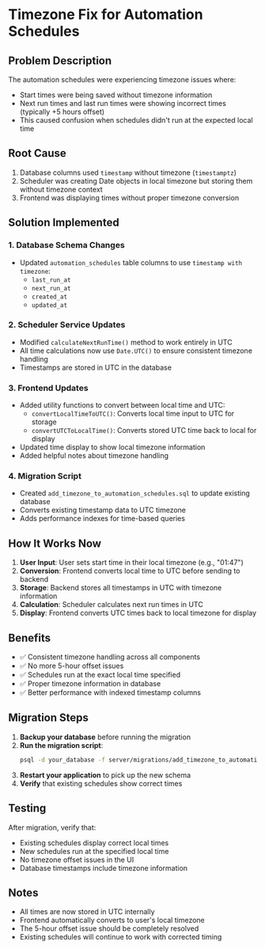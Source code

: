 # Timezone Fix for Automation Schedules

## Problem Description
The automation schedules were experiencing timezone issues where:
- Start times were being saved without timezone information
- Next run times and last run times were showing incorrect times (typically +5 hours offset)
- This caused confusion when schedules didn't run at the expected local time

## Root Cause
1. Database columns used `timestamp` without timezone (`timestamptz`)
2. Scheduler was creating Date objects in local timezone but storing them without timezone context
3. Frontend was displaying times without proper timezone conversion

## Solution Implemented

### 1. Database Schema Changes
- Updated `automation_schedules` table columns to use `timestamp with timezone`:
  - `last_run_at`
  - `next_run_at` 
  - `created_at`
  - `updated_at`

### 2. Scheduler Service Updates
- Modified `calculateNextRunTime()` method to work entirely in UTC
- All time calculations now use `Date.UTC()` to ensure consistent timezone handling
- Timestamps are stored in UTC in the database

### 3. Frontend Updates
- Added utility functions to convert between local time and UTC:
  - `convertLocalTimeToUTC()`: Converts local time input to UTC for storage
  - `convertUTCToLocalTime()`: Converts stored UTC time back to local for display
- Updated time display to show local timezone information
- Added helpful notes about timezone handling

### 4. Migration Script
- Created `add_timezone_to_automation_schedules.sql` to update existing database
- Converts existing timestamp data to UTC timezone
- Adds performance indexes for time-based queries

## How It Works Now

1. **User Input**: User sets start time in their local timezone (e.g., "01:47")
2. **Conversion**: Frontend converts local time to UTC before sending to backend
3. **Storage**: Backend stores all timestamps in UTC with timezone information
4. **Calculation**: Scheduler calculates next run times in UTC
5. **Display**: Frontend converts UTC times back to local timezone for display

## Benefits

- ✅ Consistent timezone handling across all components
- ✅ No more 5-hour offset issues
- ✅ Schedules run at the exact local time specified
- ✅ Proper timezone information in database
- ✅ Better performance with indexed timestamp columns

## Migration Steps

1. **Backup your database** before running the migration
2. **Run the migration script**:
   ```bash
   psql -d your_database -f server/migrations/add_timezone_to_automation_schedules.sql
   ```
3. **Restart your application** to pick up the new schema
4. **Verify** that existing schedules show correct times

## Testing

After migration, verify that:
- Existing schedules display correct local times
- New schedules run at the specified local time
- No timezone offset issues in the UI
- Database timestamps include timezone information

## Notes

- All times are now stored in UTC internally
- Frontend automatically converts to user's local timezone
- The 5-hour offset issue should be completely resolved
- Existing schedules will continue to work with corrected timing
